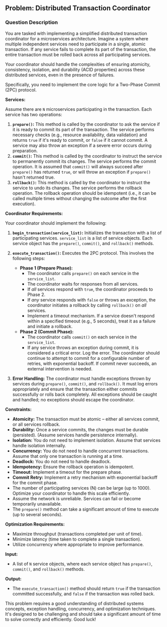 ## Problem: Distributed Transaction Coordinator

### Question Description

You are tasked with implementing a simplified distributed transaction coordinator for a microservices architecture. Imagine a system where multiple independent services need to participate in a single, atomic transaction.  If any service fails to complete its part of the transaction, the entire transaction must be rolled back across all participating services.

Your coordinator should handle the complexities of ensuring atomicity, consistency, isolation, and durability (ACID properties) across these distributed services, even in the presence of failures.

Specifically, you need to implement the core logic for a Two-Phase Commit (2PC) protocol.

**Services:**

Assume there are `N` microservices participating in the transaction. Each service has two operations:

1.  **`prepare()`:**  This method is called by the coordinator to ask the service if it is ready to commit its part of the transaction. The service performs necessary checks (e.g., resource availability, data validation) and returns `true` if it's ready to commit, or `false` if it cannot commit.  A service may also throw an exception if a severe error occurs during preparation.
2.  **`commit()`:** This method is called by the coordinator to instruct the service to permanently commit its changes. The service performs the commit operation.  It is assumed that `commit()` will always succeed after `prepare()` has returned `true`, or will throw an exception if `prepare()` hasn't returned true.
3.  **`rollback()`:** This method is called by the coordinator to instruct the service to undo its changes. The service performs the rollback operation. The rollback operation should be idempotent (i.e., it can be called multiple times without changing the outcome after the first execution).

**Coordinator Requirements:**

Your coordinator should implement the following:

1.  **`begin_transaction(service_list)`:**  Initializes the transaction with a list of participating services. `service_list` is a list of service objects. Each service object has the `prepare()`, `commit()`, and `rollback()` methods.
2.  **`execute_transaction()`:** Executes the 2PC protocol. This involves the following steps:

    *   **Phase 1 (Prepare Phase):**
        *   The coordinator calls `prepare()` on each service in the `service_list`.
        *   The coordinator waits for responses from all services.
        *   If *all* services respond with `true`, the coordinator proceeds to Phase 2.
        *   If *any* service responds with `false` or throws an exception, the coordinator initiates a rollback by calling `rollback()` on *all* services.
        *   Implement a timeout mechanism. If a service doesn't respond within a specified timeout (e.g., 5 seconds), treat it as a failure and initiate a rollback.
    *   **Phase 2 (Commit Phase):**
        *   The coordinator calls `commit()` on each service in the `service_list`.
        *   If any service throws an exception during commit, it is considered a critical error. Log the error. The coordinator should continue to attempt to commit for a configurable number of retries, with exponential backoff. If commit never succeeds, an external intervention is needed.
3.  **Error Handling:**  The coordinator must handle exceptions thrown by services during `prepare()`, `commit()`, and `rollback()`.  It must log errors appropriately and ensure that the transaction either commits successfully or rolls back completely. All exceptions should be caught and handled; no exceptions should escape the coordinator.

**Constraints:**

*   **Atomicity:**  The transaction must be atomic – either all services commit, or all services rollback.
*   **Durability:** Once a service commits, the changes must be durable (persisted).  (Assume services handle persistence internally).
*   **Isolation:** You do not need to implement isolation. Assume that services handle isolation internally.
*   **Concurrency:** You do not need to handle concurrent transactions. Assume that only one transaction is running at a time.
*   **Deadlock:** You do not need to handle deadlock.
*   **Idempotency:** Ensure the rollback operation is idempotent.
*   **Timeout:** Implement a timeout for the prepare phase.
*   **Commit Retry:** Implement a retry mechanism with exponential backoff for the commit phase.
*   The number of participating services (N) can be large (up to 1000). Optimize your coordinator to handle this scale efficiently.
*   Assume the network is unreliable. Services can fail or become temporarily unavailable.
*   The `prepare()` method can take a significant amount of time to execute (up to several seconds).

**Optimization Requirements:**

*   Maximize throughput (transactions completed per unit of time).
*   Minimize latency (time taken to complete a single transaction).
*   Utilize concurrency where appropriate to improve performance.

**Input:**

*   A list of `N` service objects, where each service object has `prepare()`, `commit()`, and `rollback()` methods.

**Output:**

*   The `execute_transaction()` method should return `true` if the transaction committed successfully, and `false` if the transaction was rolled back.

This problem requires a good understanding of distributed systems concepts, exception handling, concurrency, and optimization techniques. It's designed to be challenging and should take a significant amount of time to solve correctly and efficiently. Good luck!
